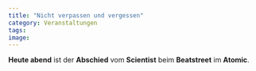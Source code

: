 ```yaml
---
title: "Nicht verpassen und vergessen"
category: Veranstaltungen
tags: 
image: 
---
```


**Heute abend** ist der **Abschied** vom **Scientist** beim **Beatstreet** im **Atomic**.